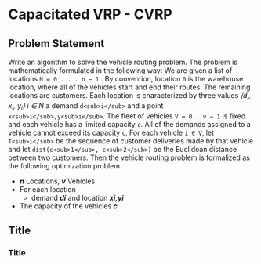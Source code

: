 # Capacitated VRP - CVRP

## Problem Statement

Write an algorithm to solve the vehicle routing problem. The problem is mathematically formulated in the following way: We are given a list of locations `N = 0 . . . n − 1` . By convention, location `0` is the warehouse location, where all of the vehicles start and end their routes. The remaining locations are customers. Each location is characterized by three values *⟨d<sub>i</sub>, x<sub>i</sub>, y<sub>i</sub>⟩ i ∈ N* a demand `d<sub>i</sub>` and a point `x<sub>i</sub>,y<sub>i</sub>`. The fleet of vehicles `V = 0...v − 1` is fixed and each vehicle has a limited capacity `c`. All of the demands assigned to a vehicle cannot exceed its capacity `c`. For each vehicle `i ∈ V`, let `T<sub>i</sub>` be the sequence of customer deliveries made by that vehicle and let `dist(c<sub>1</sub>, c<sub>2</sub>)` be the Euclidean distance between two customers. Then the vehicle routing problem is formalized as the following optimization problem.

* *__n__* Locations, *__v__* Vehicles
* For each location
  * demand *__di__* and location *__xi,yi__*
* The capacity of the vehicles *__c__*

## Title

### Title
